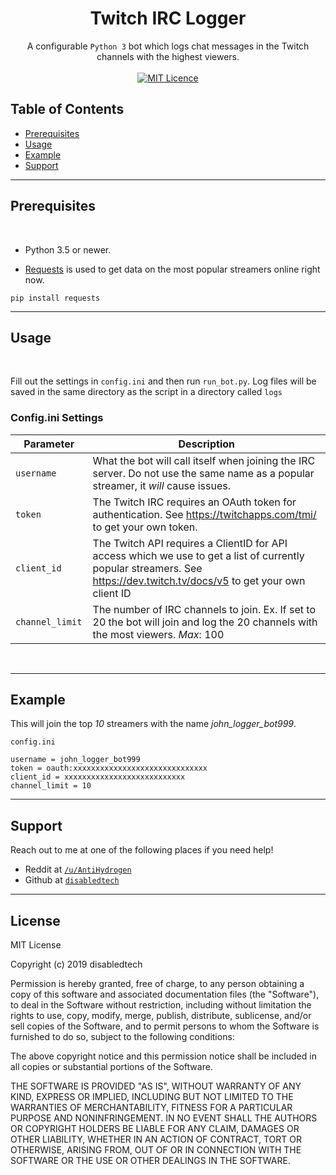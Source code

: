 <h1 align="center">Twitch IRC Logger</h1>

<div align="center">
    A configurable <code>Python 3</code> bot which logs chat messages in the Twitch channels with the highest viewers.
</div>

<br/>

<div align="center">
  <a href="http://badges.mit-license.org">
    <img src="http://img.shields.io/:license-mit-blue.svg?style=flat-square)"
      alt="MIT Licence" />
  </a>
</div>

## Table of Contents
- [Prerequisites](#prerequisites)
- [Usage](#usage)
- [Example](#example)
- [Support](#support)



---

## Prerequisites

<br/>

- Python 3.5 or newer.

- <a href="https://pypi.org/project/requests/" target="_blank">Requests</a> is used to get data on the most popular streamers online right now.
```
pip install requests
```

---
## Usage

<br/>

Fill out the settings in ```config.ini``` and then run ```run_bot.py```. Log files will be saved in the same directory as the script in a directory called ```logs```

### Config.ini Settings

| Parameter                     | Description |
| --------------------     | -------------| 
| `username`        | What the bot will call itself when joining the IRC server. Do not use the same name as a popular streamer, it *will* cause issues.| 
| `token`           | The Twitch IRC requires an OAuth token for authentication. See https://twitchapps.com/tmi/ to get your own token. |  
| `client_id`       | The Twitch API requires a ClientID for API access which we use to get a list of currently popular streamers. See https://dev.twitch.tv/docs/v5 to get your own client ID |
| `channel_limit `  | The number of IRC channels to join. Ex. If set to 20 the bot will join and log the 20 channels with the most viewers. *Max*: 100 |

<br/>

---

## Example

This will join the top *10* streamers with the name *john_logger_bot999*.

`config.ini`


`username = john_logger_bot999` <br/>
`token = oauth:xxxxxxxxxxxxxxxxxxxxxxxxxxxxxx` <br/>
`client_id = xxxxxxxxxxxxxxxxxxxxxxxxxxx` <br/>
`channel_limit = 10` <br/>

---

## Support

Reach out to me at one of the following places if you need help!

- Reddit at <a href="https://www.reddit.com/user/AntiHydrogen" target="_blank">`/u/AntiHydrogen`</a>
- Github at <a href="https://github.com/disabledtech" target="_blank">`disabledtech`</a>


---

## License

MIT License

Copyright (c) 2019 disabledtech

Permission is hereby granted, free of charge, to any person obtaining a copy
of this software and associated documentation files (the "Software"), to deal
in the Software without restriction, including without limitation the rights
to use, copy, modify, merge, publish, distribute, sublicense, and/or sell
copies of the Software, and to permit persons to whom the Software is
furnished to do so, subject to the following conditions:

The above copyright notice and this permission notice shall be included in all
copies or substantial portions of the Software.

THE SOFTWARE IS PROVIDED "AS IS", WITHOUT WARRANTY OF ANY KIND, EXPRESS OR
IMPLIED, INCLUDING BUT NOT LIMITED TO THE WARRANTIES OF MERCHANTABILITY,
FITNESS FOR A PARTICULAR PURPOSE AND NONINFRINGEMENT. IN NO EVENT SHALL THE
AUTHORS OR COPYRIGHT HOLDERS BE LIABLE FOR ANY CLAIM, DAMAGES OR OTHER
LIABILITY, WHETHER IN AN ACTION OF CONTRACT, TORT OR OTHERWISE, ARISING FROM,
OUT OF OR IN CONNECTION WITH THE SOFTWARE OR THE USE OR OTHER DEALINGS IN THE
SOFTWARE.

